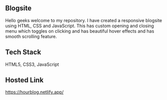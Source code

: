 ## Blogsite
Hello geeks welcome to my repository.
I have created a responsive blogsite using HTML, CSS and JavaScript.
This has custom opening and closing menu which toggles on clicking and has beautiful hover effects and has smooth scrolling feature.
## Tech Stack
HTML5, CSS3, JavaScript
## Hosted Link
https://hourblog.netlify.app/
